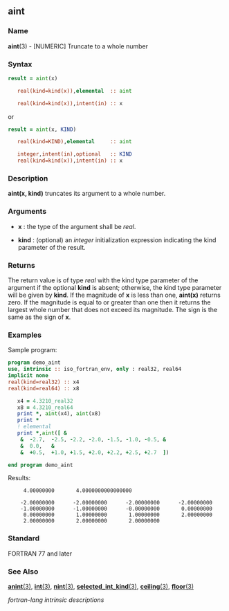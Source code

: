 ## aint

### **Name**

**aint**(3) - \[NUMERIC\] Truncate to a whole number

### **Syntax**

```fortran
result = aint(x)

   real(kind=kind(x)),elemental  :: aint

   real(kind=kind(x)),intent(in) :: x
```

or

```fortran
result = aint(x, KIND)

   real(kind=KIND),elemental     :: aint

   integer,intent(in),optional   :: KIND
   real(kind=kind(x)),intent(in) :: x
```

### **Description**

**aint(x, kind)** truncates its argument to a whole number.

### **Arguments**

- **x**
  : the type of the argument shall be _real_.

- **kind**
  : (optional) an _integer_ initialization expression indicating the
  kind parameter of the result.

### **Returns**

The return value is of type _real_ with the kind type parameter of
the argument if the optional **kind** is absent; otherwise, the kind
type parameter will be given by **kind**. If the magnitude of **x**
is less than one, **aint(x)** returns zero. If the magnitude is equal
to or greater than one then it returns the largest whole number that
does not exceed its magnitude. The sign is the same as the sign of **x**.

### **Examples**

Sample program:

```fortran
program demo_aint
use, intrinsic :: iso_fortran_env, only : real32, real64
implicit none
real(kind=real32) :: x4
real(kind=real64) :: x8

   x4 = 4.3210_real32
   x8 = 4.3210_real64
   print *, aint(x4), aint(x8)
   print *
   ! elemental
   print *,aint([ &
    &  -2.7,  -2.5, -2.2, -2.0, -1.5, -1.0, -0.5, &
    &  0.0,   &
    &  +0.5,  +1.0, +1.5, +2.0, +2.2, +2.5, +2.7  ])

end program demo_aint
```

Results:

```text
     4.00000000       4.0000000000000000

    -2.00000000      -2.00000000      -2.00000000      -2.00000000
    -1.00000000      -1.00000000      -0.00000000       0.00000000
     0.00000000       1.00000000       1.00000000       2.00000000
     2.00000000       2.00000000       2.00000000
```

### **Standard**

FORTRAN 77 and later

### **See Also**

[**anint**(3)](ANINT),
[**int**(3)](INT),
[**nint**(3)](NINT),
[**selected_int_kind**(3)](SELECTED_INT_KIND),
[**ceiling**(3)](CEILING),
[**floor**(3)](FLOOR)

_fortran-lang intrinsic descriptions_
